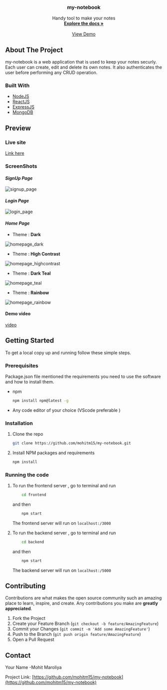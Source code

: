 



<!-- PROJECT LOGO -->
<br />
<p align="center">

  <h3 align="center">my-notebook</h3>

  <p align="center">
    Handy tool to make your notes
    <br />
    <a href="https://github.com/mohitm15/my-notebook"><strong>Explore the docs »</strong></a>
    <br />
    <br />
    <a href="https://my-notebook-mohit.netlify.app/">View Demo</a>
    
    
  </p>
</p>




<!-- ABOUT THE PROJECT -->
## About The Project

my-notebook is a web application that is used to keep your notes securly. Each user can create, edit and delete its own notes. It also authenticates the user before performing any CRUD operation.





### Built With

* [NodeJS](https://nodejs.org/en/)
* [ReactJS](https://reactjs.org/)
* [ExpressJS](https://expressjs.com/)
* [MongoDB](https://www.mongodb.com/)



## Preview

### Live site

  [Link here](https://my-notebook-mohit.netlify.app/)

### ScreenShots

#### _SignUp Page_

![signup_page](https://dev-to-uploads.s3.amazonaws.com/uploads/articles/06v52ia1umt3pqzjs7a5.png)

#### _Login Page_



![login_page](https://dev-to-uploads.s3.amazonaws.com/uploads/articles/92lt03wfto33xgspcctj.png)


#### _Home Page_


- Theme : **Dark**

![homepage_dark](https://dev-to-uploads.s3.amazonaws.com/uploads/articles/igkrq7azed7sq6p4ktpj.png)

- Theme : **High Contrast**

![homepage_highcontrast](https://dev-to-uploads.s3.amazonaws.com/uploads/articles/98r1q9p0qy6detyprg3x.png)

- Theme : **Dark Teal**

![homepage_teal](https://dev-to-uploads.s3.amazonaws.com/uploads/articles/wlxugxr5lh7ok7ve22m2.png)

- Theme : **Rainbow**

![homepage_rainbow](https://dev-to-uploads.s3.amazonaws.com/uploads/articles/x331zpeaspibuo9gw50u.png)

#### Demo video

[video](https://kapwi.ng/c/VdweXzAmR-)

<!-- GETTING STARTED -->
## Getting Started

To get a local copy up and running follow these simple steps.

### Prerequisites

Package.json file mentioned the requirements you need to use the software and how to install them.
* npm
  ```sh
  npm install npm@latest -g
  ```

* Any code editor of your choice (VScode preferable )

### Installation

1. Clone the repo
   ```sh
   git clone https://github.com/mohitm15/my-notebook.git
   ```
2. Install NPM packages and requirements
   ```sh
   npm install
   ```

### Running the code

1. To run the frontend server , go to terminal and run
    ```sh
        cd frontend
    ```

    and then 
    ```sh
        npm start
    ```
   
    The frontend server will run on `localhost:/3000`

2. To run the backend server , go to terminal and run
    ```sh
        cd backend
    ```

    and then 
    ```sh
        npm start
    ```
   
    The backend server will run on `localhost:/5000`

<!-- CONTRIBUTING -->
## Contributing

Contributions are what makes the open source community such an amazing place to learn, inspire, and create. Any contributions you make are **greatly appreciated**.

1. Fork the Project
2. Create your Feature Branch (`git checkout -b feature/AmazingFeature`)
3. Commit your Changes (`git commit -m 'Add some AmazingFeature'`)
4. Push to the Branch (`git push origin feature/AmazingFeature`)
5. Open a Pull Request





<!-- CONTACT -->
## Contact

Your Name -Mohit Maroliya

Project Link: [https://github.com/mohitm15/my-notebook](https://github.com/mohitm15/my-notebook)
